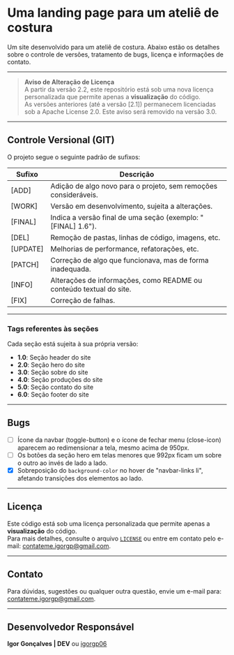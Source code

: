 # Uma landing page para um ateliê de costura

Um site desenvolvido para um ateliê de costura. Abaixo estão os detalhes sobre o controle de versões, tratamento de bugs, licença e informações de contato.

---

> **Aviso de Alteração de Licença**  
> A partir da versão 2.2, este repositório está sob uma nova licença personalizada que permite apenas a **visualização** do código.  
> As versões anteriores (até a versão [2.1]) permanecem licenciadas sob a Apache License 2.0. Este aviso será removido na versão 3.0. 

---

## Controle Versional (GIT)

O projeto segue o seguinte padrão de sufixos:

| Sufixo  | Descrição                                                                                     |
|---------|-----------------------------------------------------------------------------------------------|
| [ADD]   | Adição de algo novo para o projeto, sem remoções consideráveis.                               |
| [WORK]  | Versão em desenvolvimento, sujeita a alterações.                                              |
| [FINAL] | Indica a versão final de uma seção (exemplo: "[FINAL] 1.6").                                  |
| [DEL]   | Remoção de pastas, linhas de código, imagens, etc.                                            |
| [UPDATE]| Melhorias de performance, refatorações, etc.                                                  |
| [PATCH] | Correção de algo que funcionava, mas de forma inadequada.                                     |
| [INFO]  | Alterações de informações, como README ou conteúdo textual do site.                           |
| [FIX]   | Correção de falhas.                                                                           |

---

### Tags referentes às seções

Cada seção está sujeita à sua própria versão:

- **1.0**: Seção header do site  
- **2.0**: Seção hero do site  
- **3.0**: Seção sobre do site  
- **4.0**: Seção produções do site  
- **5.0**: Seção contato do site  
- **6.0**: Seção footer do site

---

## Bugs

- [ ] Ícone da navbar (toggle-button) e o ícone de fechar menu (close-icon) aparecem ao redimensionar a tela, mesmo acima de 950px.
- [ ] Os botões da seção hero em telas menores que 992px ficam um sobre o outro ao invés de lado a lado.
- [x] Sobreposição do `background-color` no hover de "navbar-links li", afetando transições dos elementos ao lado.

---

## Licença

Este código está sob uma licença personalizada que permite apenas a **visualização** do código.  
Para mais detalhes, consulte o arquivo [`LICENSE`](./LICENSE) ou entre em contato pelo e-mail: contateme.igorgp@gmail.com.

---

## Contato

Para dúvidas, sugestões ou qualquer outra questão, envie um e-mail para: contateme.igorgp@gmail.com.  

---

## Desenvolvedor Responsável

**Igor Gonçalves | DEV** ou [igorgp06](https://github.com/igorgp06)
